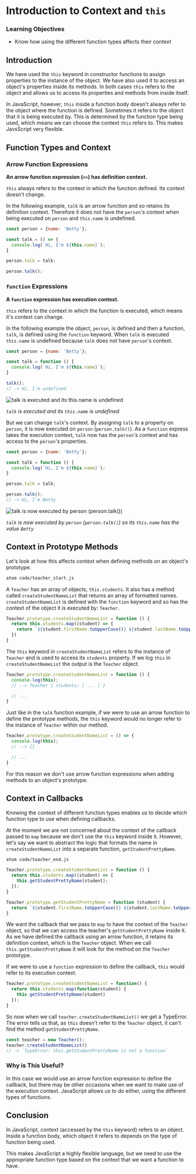 # Introduction to Context and `this`

### Learning Objectives

- Know how using the different function types affects their context

## Introduction

We have used the `this` keyword in constructor functions to assign properties to the instance of the object. We have also used it to access an object's properties inside its methods. In both cases `this` refers to the object and allows us to access its properties and methods from inside itself.

In JavaScript, however, `this` inside a function body doesn't always refer to the object where the function is defined. Sometimes it refers to the object that it is being executed by. This is determined by the function type being used, which means we can choose the context `this` refers to. This makes JavsScript very flexible.

## Function Types and Context

### Arrow Function Expressions

**An arrow function expression (`=>`) has definition context.**

`this` always refers to the context in which the function defined. Its context doesn't change.

In the following example, `talk` is an arrow function and so retains its definition context. Therefore it does not have the `person`'s context when being executed on `person` and `this.name` is undefined.

```js
const person = {name: 'Betty'};

const talk = () => {
  console.log(`Hi, I'm ${this.name}`);
}

person.talk = talk;

person.talk();
```

### `function` Expressions

**A `function` expression has execution context.**

`this` refers to the context in which the function is executed, which means it's context can change.

In the following example the object, `person`, is defined and then a function, `talk`, is defined using the `function` keyword. When `talk` is executed `this.name` is undefined because `talk` does not have `person`'s context.

```js
const person = {name: 'Betty'};

const talk = function () {
  console.log(`Hi, I'm ${this.name}`);
}

talk();
// -> Hi, I'm undefined
```
![`talk` is executed and its `this.name` is undefined](./images/context1.png)

*`talk` is executed and its `this.name` is undefined*

But we can change `talk`'s context. By assigning `talk` to a property on `person`, it is now executed on `person` (`person.talk()`). As a `function` express takes the execution context, `talk` now has the `person`'s context and has access to the `person`'s properties.

```js
const person = {name: 'Betty'};

const talk = function () {
  console.log(`Hi, I'm ${this.name}`);
}

person.talk = talk;

person.talk();
// -> Hi, I'm Betty
```

![`talk` is now executed by `person` (`person.talk()`)](./images/context2.png)

*`talk` is now executed by `person` (`person.talk()`) so its `this.name` has the value `Betty`*

## Context in Prototype Methods

Let's look at how this affects context when defining methods on an object's prototype.

```sh
atom code/teacher_start.js
```

A `Teacher` has an array of objects, `this.students`. It also has a method called `createStudentNameList` that returns an array of formatted names. `createStudentNameList` is defined with the `function` keyword and so has the context of the object it is executed by: `Teacher`.

```js
Teacher.prototype.createStudentNameList = function () {
  return this.students.map((student) => {
    return `${student.firstName.toUpperCase()} ${student.lastName.toUpperCase()}`;
  })
}
```

The `this` keyword in `createStudentNameList` refers to the instance of `Teacher` and is used to access its `students` property. If we log `this` in `createStudentNameList` the output is the `Teacher` object.

```js
Teacher.prototype.createStudentNameList = function () {
  console.log(this);
  // --> Teacher { students: [ ... ] }

  // ...
}
```

Just like in the `talk` function example, if we were to use an arrow function to define the prototype methods, the `this` keyword would no longer refer to the instance of `Teacher` within our method.

```js
Teacher.prototype.createStudentNameList = () => {
  console.log(this);
  // --> {}

  // ...
}
```

For this reason we don't use arrow function expressions when adding methods to an object's prototype.

## Context in Callbacks

Knowing the context of different function types enables us to decide which function type to use when defining callbacks.

At the moment we are not concerned about the context of the callback passed to `map` because we don't use the `this` keyword inside it. However, let's say we want to abstract the logic that formats the name in `createStudentNameList` into a separate function, `getStudentPrettyName`.


```sh
atom code/teacher_end.js
```

```js
Teacher.prototype.createStudentNameList = function () {
  return this.students.map((student) => {
    this.getStudentPrettyName(student);
  });
}

Teacher.prototype.getStudentPrettyName = function (student) {
  return `${student.firstName.toUpperCase()} ${student.lastName.toUpperCase()}`;
}
```

We want the callback that we pass to `map` to have the context of the `Teacher` object, so that we can access the teacher's `getStudentPrettyName` inside it. As we have defined the callback using an arrow function, it retains its definition context, which is the `Teacher` object. When we call `this.getStudentPrettyName` it will look for the method on the `Teacher` prototype.

If we were to use a `function` expression to define the callback, `this` would refer to its execution context.

```js
Teacher.prototype.createStudentNameList = function() {
  return this.students.map(function(student) {
    this.getStudentPrettyName(student)
  });
}
```

So now when we call `teacher.createStudentNameList()` we get a TypeError. The error tells us that, as `this` doesn't refer to the `Teacher` object, it can't find the method `getStudentPrettyName`.

```js
const teacher = new Teacher();
teacher.createStudentNameList()
// -> `TypeError: this.getStudentPrettyName is not a function`
```

### Why is This Useful?

In this case we would use an arrow function expression to define the callback, but there may be other occasions when we want to make use of the execution context. JavaScript allows us to do either, using the different types of functions.

## Conclusion

In JavaScript, context (accessed by the `this` keyword) refers to an object. Inside a function body, which object it refers to depends on the type of function being used.

This makes JavaScript a highly flexible language, but we need to use the appropriate function type based on the context that we want a function to have.
